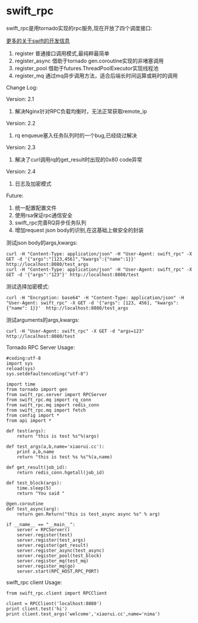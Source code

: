 # swift_rpc

swift_rpc是用tornado实现的rpc服务,现在开放了四个调度接口:  

[更多的关于swift的开发信息](http://xiaorui.cc)

1. register 普通接口调用模式,最纯粹最简单    
2. register_async 借助于tornado gen.coroutine实现的非堵塞调用  
3. register_pool  借助于futures.ThreadPoolExecutor实现线程池  
4. register_mq 通过mq异步调用方法，适合后端长时间运算或耗时的调用

Change Log:  

Version: 2.1  
1. 解决Nginx针对RPC负载均衡时，无法正常获取remote_ip

Version: 2.2  
1. rq enqueue塞入任务队列时的一个bug,已经绕过解决

Version: 2.3  
1. 解决了curl调用rq的get_result时出现的0x80 code异常

Version: 2.4  
1. 日志及加密模式

Future:  
1. 统一配置配置文件  
2. 使用rsa保证rpc通信安全 
3. swift_rpc完善RQ异步任务队列  
4. 增加request json body的识别,在这基础上做安全的封装


测试json body的args,kwargs:  
```
curl -H "Content-Type: application/json" -H "User-Agent: swift_rpc" -X GET -d '{"args":"[123,456]","kwargs":{"name":1}}' http://localhost:8080/test_args
curl -H "Content-Type: application/json" -H "User-Agent: swift_rpc" -X GET -d '{"args":"123"}' http://localhost:8080/test
```

测试选择加密模式:  
```
curl -H "Encryption: base64" -H "Content-Type: application/json" -H "User-Agent: swift_rpc" -X GET -d '{"args": [123, 456], "kwargs": {"name": 1}}'  http://localhost:8080/test_args
```

测试arguments的args,kwargs:  
```
curl -H "User-Agent: swift_rpc" -X GET -d "args=123" http://localhost:8080/test
```

Tornado RPC Server Usage:

```
#coding:utf-8
import sys
reload(sys)
sys.setdefaultencoding("utf-8") 

import time
from tornado import gen
from swift_rpc.server import RPCServer
from swift_rpc.mq import rq_conn
from swift_rpc.mq import redis_conn
from swift_rpc.mq import fetch
from config import *
from api import *

def test(args):
    return "this is test %s"%(args)

def test_args(a,b,name='xiaorui.cc'):
    print a,b,name
    return "this is test %s %s"%(a,name)

def get_result(job_id):
    return redis_conn.hgetall(job_id)

def test_block(args):
    time.sleep(5)
    return "You said "

@gen.coroutine
def test_async(arg):
    return gen.Return("this is test_async async %s" % arg)

if __name__ == "__main__":
    server = RPCServer()
    server.register(test)
    server.register(test_args)
    server.register(get_result)
    server.register_async(test_async)
    server.register_pool(test_block)
    server.register_mq(test_mq)
    server.register_mq(go)
    server.start(RPC_HOST,RPC_PORT)
```

swift_rpc client Usage:

```
from swift_rpc.client import RPCClient

client = RPCClient('localhost:8080')
print client.test('hi')
print client.test_args('welcome','xiaorui.cc',name='nima')
```


